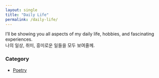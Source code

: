 ```yaml
---
layout: single
title: "Daily Life"
permalink: /daily-life/
---
```


I’ll be showing you all aspects of my daily life, hobbies, and fascinating experiences. <br>
나의 일상, 취미, 흥미로운 일들을 모두 보여줄께.

### Category
<ul class="custom-list">
  <li><a href="/daily-life/poetry/">Poetry</a></li>
<!--   <li><a href="/daily-life/travel/">Travel</a></li> -->
</ul>
